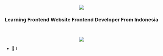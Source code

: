 <p align="center">
<img src="https://capsule-render.vercel.app/api?type=waving&color=gradient&text=Hello%There%!&height=100&section=header&animation=twinkling">
</p>


<h3 align="center"> Learning Frontend Website Frontend Developer From Indonesia</h3>
<br>

<p align="center">
<img src="https://media0.giphy.com/media/v1.Y2lkPTc5MGI3NjExdnJiOWsxdXh0dnRwb3ZwdXZ2dDk0Z3Q2aXNxMGVtbHVqNjZoaDNkZSZlcD12MV9pbnRlcm5hbF9naWZfYnlfaWQmY3Q9Zw/LpFCd53NGbSFmZqypH/giphy.gif">
</p>

<ul>
  <li>
    🌱 I
  </li>
</ul>


